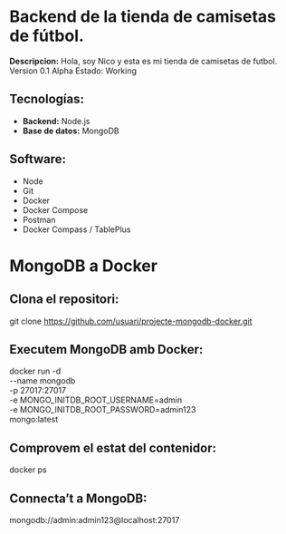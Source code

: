# Backend de la tienda de camisetas de fútbol.
**Descripcion:**
Hola, soy Nico y esta es mi tienda de camisetas de futbol.
Version 0.1 Alpha
Estado: Working 

## Tecnologías:
- **Backend:** Node.js
- **Base de datos:** MongoDB

## Software:
- Node
- Git
- Docker
- Docker Compose
- Postman
- Docker Compass / TablePlus

# MongoDB a Docker
## Clona el repositori:
   git clone https://github.com/usuari/projecte-mongodb-docker.git

## Executem MongoDB amb Docker:
docker run -d \
  --name mongodb \
  -p 27017:27017 \
  -e MONGO_INITDB_ROOT_USERNAME=admin \
  -e MONGO_INITDB_ROOT_PASSWORD=admin123 \
  mongo:latest

## Comprovem el estat del contenidor:
docker ps
  
## Connecta’t a MongoDB:
mongodb://admin:admin123@localhost:27017


